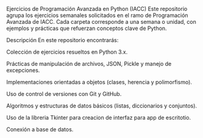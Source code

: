 Ejercicios de Programación Avanzada en Python (IACC)
Este repositorio agrupa los ejercicios semanales solicitados en el ramo de Programación Avanzada de IACC. Cada carpeta corresponde a una semana o unidad, con ejemplos y prácticas que refuerzan conceptos clave de Python.

Descripción
En este repositorio encontrarás:

Colección de ejercicios resueltos en Python 3.x.

Prácticas de manipulación de archivos, JSON, Pickle y manejo de excepciones.

Implementaciones orientadas a objetos (clases, herencia y polimorfismo).

Uso de control de versiones con Git y GitHub.

Algoritmos y estructuras de datos básicos (listas, diccionarios y conjuntos).

Uso de la libreria Tkinter para creacion de interfaz para app de escritotio.

Conexión a base de datos.





